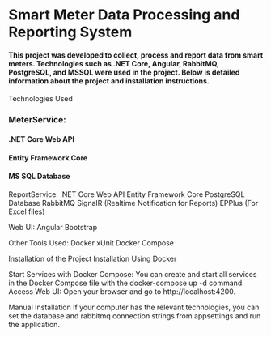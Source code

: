 # Smart Meter Data Processing and Reporting System

#### This project was developed to collect, process and report data from smart meters. Technologies such as .NET Core, Angular, RabbitMQ, PostgreSQL, and MSSQL were used in the project. Below is detailed information about the project and installation instructions.
Technologies Used

### MeterService:
#### .NET Core Web API
#### Entity Framework Core
#### MS SQL Database

ReportService:
.NET Core Web API
Entity Framework Core
PostgreSQL Database
RabbitMQ
SignalR (Realtime Notification for Reports)
EPPlus (For Excel files)

Web UI:
Angular
Bootstrap

Other Tools Used:
Docker
xUnit
Docker Compose

Installation of the Project
Installation Using Docker

Start Services with Docker Compose: You can create and start all services in the Docker Compose file with the docker-compose up -d command.
Access Web UI: Open your browser and go to http://localhost:4200.

Manual Installation
If your computer has the relevant technologies, you can set the database and rabbitmq connection strings from appsettings and run the application.
